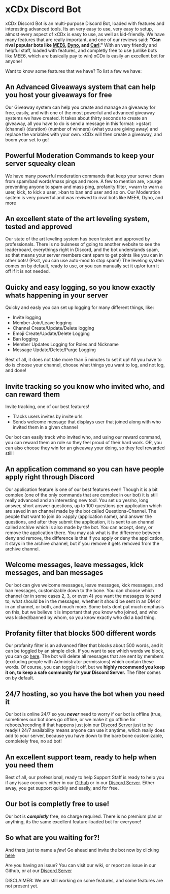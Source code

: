 # xCDx Discord Bot

xCDx Discord Bot is an multi-purpose Discord Bot, loaded with features and interesting advanced tools. Its an very easy to use, very easy to setup, almost every aspect of xCDx is easy to use, as well as kid-friendly. We have many features that are really important, and one of our reviews said: **"Can rival popular bots like [MEE6](mee6.xyz), [Dyno](dyno.gg), and [Carl](carl.gg)."** With an very friendly and helpful staff, loaded with features, and completly free to use (unlike bots like MEE6, which are basically pay to win) xCDx is easily an excellent bot for anyone!

Want to know some features that we have? To list a few we have:

## An Advanced Giveaways system that can help you host your giveaways for free

Our Giveaway system can help you create and manage an giveaway for free, 
easily, and with one of the most powerful and advanced giveaway systems we have created.
It takes about thirty seconds to create an giveaway, all you have to do is send a message in 
this format: >gstart (channel) (duration) (number of winners) (what you are giving away)
and replace the variables with your own. xCDx will then create a giveaway, and boom your set to go!


## Powerful Moderation Commands to keep your server squeaky clean

We have many powerful moderation commands that keep your server clean from spam/bad words/mass pings and more. A few to mention are, >purge preventing anyone to spam and mass ping, profanity filter, >warn to warn a user, kick, to kick a user, >ban to ban and user and so on. Our Moderation system is very powerful and was reviwed to rival bots like MEE6, Dyno, and more 

## An excellent state of the art leveling system, tested and approved

Our state of the art leveling system has been tested and approved by professionals. There is no buisness of going to another website to see the leaderboard, everythings right in Discord, and the bot understands spam, so that means your server members cant spam to get points like you can in other bots! (Psst, you can use auto-mod to stop spam!) The leveling system comes on by default, ready to use, or you can manually set it up/or turn it off if it is not needed. 

## Quicky and easy logging, so you know exactly whats happening in your server

Quicky and easly you can set up logging for many different things, like:
- Invite logging
- Member Join/Leave logging
- Channel Create/Update/Delete logging
- Emoji Create/Update/Delete Logging
- Ban logging
- Member Updates Logging for Roles and Nickname
- Message Update/Delete/Purge Logging

Best of all, it does not take more than 5 minutes to set it up! All you have to do is choose your channel, choose what things you want to log, and not log, and done!

## Invite tracking so you know who invited who, and can reward them

Invite tracking, one of our best features! 

- Tracks users invites by invite urls
- Sends welcome message that displays user that joined along with who invited them in a given channel

Our bot can easily track who invited who, and using our reward command, you can reward them an role so they feel proud of their hard work. OR, you can also choose they win for an giveaway your doing, so they feel rewarded still!

## An application command so you can have people apply right through Discord

Our application feature is one of our best features ever! Though it is a bit complex (one of the only commands that are complex in our bot) it is still really advanced and an interesting new tool. You set up yes/no, long answer, short answer questions, up to 100 questions per application which are saved in an channel made by the bot called Questions-Channel. The people that want to join do >apply (application name), and answer the questions, and after they submit the application, it is sent to an channel called archive which is also made by the bot. You can accept, deny, or remove the application there. You may ask what is the difference between deny and remove, the difference is that if you apply or deny the application, it stays in the archive channel, but if you remove it gets removed from the archive channel. 

## Welcome messages, leave messages, kick messages, and ban messages

Our bot can give welcome messages, leave messages, kick messages, and ban messages, customizable down to the bone. You can choose which channel (or in some cases 2, 3, or even 4) you want the messages to send to, what should be in the messages, whether it should be sent in an DM or in an channel, or both, and much more. Some bots dont put much emphasis on this, but we believe it is important that you know who joined, and who was kicked/banned by whom, so you know exactly who did a bad thing. 

## Profanity filter that blocks **500 different words**

Our profanity filter is an advanced filter that blocks about 500 words, and it can be toggled by an simple click. If you want to see which words we block, you can go [here](https://github.com/web-mech/badwords/blob/master/lib/lang.json). The bot will delete all messages that are sent by members (excluding people with Administrator permissions) which contain these words. Of course, you can toggle it off, but we **highly recommend you keep it on, to keep a safe community for your Discord Server.** The filter comes on by default. 

## 24/7 hosting, so you have the bot when you need it

Our bot is online 24/7 so you ***never*** need to worry if our bot is offline (true, sometimes our bot does go offline, or we make it go offline for reboots/recoding if that happens just join our [Discord Server](https://discord.gg/Z5wXwWrtuW) just to be ready!) 24/7 availability means anyone can use it anytime, which really does add to your server, because you have down to the bare bone customizable, completely free, no ad bot!

## An excellent support team, ready to help when you need them

Best of all, our professional, ready to help Support Staff is ready to help you if any issue occours either in our [Github](https://github.com/rmotafreitas/cdBot/issues) or in our [Discord Server](https://discord.gg/Z5wXwWrtuW). Either away, you get support quickly and easily, and for free. 

## Our bot is completly free to use!

Our bot is ***__completly__*** free, no charge required. There is no premium plan or anything, its the same excellent feature-loaded bot for everyone!

## So what are you waiting for?!

And thats just to name a *few*! Go ahead and invite the bot now by clicking [here](https://discord.com/oauth2/authorize?client_id=826966063849537567&permissions=8&scope=bot)


Are you having an issue? You can visit our wiki, or report an issue in our Github, or at our [Discord Server](https://discord.gg/Z5wXwWrtuW)

DISCLAIMER: We are still working on some features, and some features are not present yet. 
